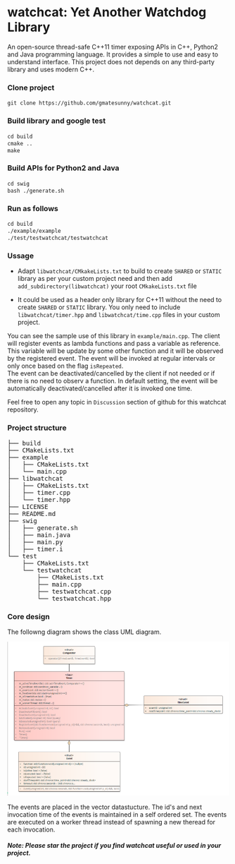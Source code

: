 # watchcat: Yet Another Watchdog Library 
An open-source thread-safe C++11 timer exposing APIs in C++, Python2 and Java programming language. It provides a simple to use and easy to understand interface. This project does not depends on any third-party library and uses modern C++.

### Clone project
    git clone https://github.com/gmatesunny/watchcat.git

### Build library and google test    
    cd build
    cmake ..
    make

### Build APIs for Python2 and Java  
    cd swig
    bash ./generate.sh

### Run as follows
    cd build
    ./example/example
    ./test/testwatchcat/testwatchcat


### Ussage

* Adapt `libwatchcat/CMkakeLists.txt` to build to create `SHARED` or `STATIC` library as per your custom project need and then add `add_subdirectory(libwatchcat)` your root `CMkakeLists.txt` file

* It could be used as a header only library for C++11 without the need to create `SHARED` or `STATIC` library. You only need to include `libwatchcat/timer.hpp` and `libwatchcat/time.cpp` files in your custom project. 

You can see the sample use of this library in `example/main.cpp`. The client will register events as lambda functions and pass a variable as reference. This variable will be update by some other function and it will be observed by the registered event. The event will be invoked at regular intervals or only once based on the flag `isRepeated`.  
The event can be deactivated/cancelled by the client if not needed or if there is no need to observ a function. In default setting, the event will be automatically deactivated/cancelled after it is invoked one time. 

Feel free to open any topic in `Discussion` section of github for this watchcat repository.

### Project structure

<pre>
├── build
├── CMakeLists.txt
├── example
│   ├── CMakeLists.txt
│   └── main.cpp
├── libwatchcat
│   ├── CMakeLists.txt
│   ├── timer.cpp
│   └── timer.hpp
├── LICENSE
├── README.md
├── swig
│   ├── generate.sh
│   ├── main.java
│   ├── main.py
│   ├── timer.i
└── test
    ├── CMakeLists.txt
    └── testwatchcat
        ├── CMakeLists.txt
        ├── main.cpp
        ├── testwatchcat.cpp
        └── testwatchcat.hpp
</pre>

### Core design

The followng diagram shows the class UML diagram.

![Class UML](docs/img/classStructure.png)

The events are placed in the vector datastucture. The id's and next invocation time of the events is maintained in a self ordered set. The events are executed on a worker thread instead of spawning a new theread for each invocation.


##### Note: Please star the project if you find watchcat useful or used in your project.
